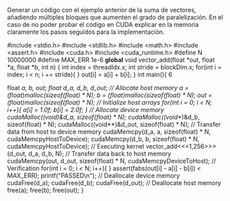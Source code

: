 Generar un código con el ejemplo anterior de la suma de vectores, añadiendo múltiples bloques que aumenten el grado de paralelización. En el caso de no poder probar el código en CUDA explicar en la memoria claramente los pasos seguidos para la implementación.

#include <stdio.h>
#include <stdlib.h>
#include <math.h>
#include <assert.h>
#include <cuda.h>
#include <cuda_runtime.h>
#define N 10000000
#define MAX_ERR 1e-6
__global__ void vector_add(float *out, float *a, float *b, int n) {
int index = threadIdx.x; int stride = blockDim.x;
for(int i = index; i < n; i += stride){
}
out[i] = a[i] + b[i];
}
int main(){
6
 
 float *a, *b, *out;
float *d_a, *d_b, *d_out;
// Allocate host memory
a = (float*)malloc(sizeof(float) * N); b = (float*)malloc(sizeof(float) * N);
out = (float*)malloc(sizeof(float) * N);
// Initialize host arrays
for(int i = 0; i < N; i++){
a[i] = 1.0f; b[i] = 2.0f;
}
// Allocate device memory
cudaMalloc((void**)&d_a, sizeof(float) * N); cudaMalloc((void**)&d_b, sizeof(float) * N);
cudaMalloc((void**)&d_out, sizeof(float) * N);
// Transfer data from host to device memory
cudaMemcpy(d_a, a, sizeof(float) * N, cudaMemcpyHostToDevice); cudaMemcpy(d_b, b, sizeof(float) * N, cudaMemcpyHostToDevice);
// Executing kernel
vector_add<<<1,256>>>(d_out, d_a, d_b, N);
// Transfer data back to host memory
cudaMemcpy(out, d_out, sizeof(float) * N,
cudaMemcpyDeviceToHost);
// Verification
for(int i = 0; i < N; i++){
}
assert(fabs(out[i] - a[i] - b[i]) < MAX_ERR);
printf("PASSED\n");
// Deallocate device memory
cudaFree(d_a); cudaFree(d_b);
cudaFree(d_out);
// Deallocate host memory
free(a); free(b);
free(out);
}
